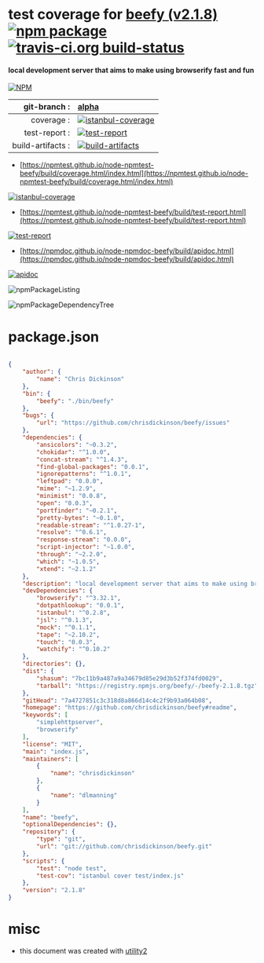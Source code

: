 # test coverage for  [beefy (v2.1.8)](https://github.com/chrisdickinson/beefy#readme)  [![npm package](https://img.shields.io/npm/v/npmtest-beefy.svg?style=flat-square)](https://www.npmjs.org/package/npmtest-beefy) [![travis-ci.org build-status](https://api.travis-ci.org/npmtest/node-npmtest-beefy.svg)](https://travis-ci.org/npmtest/node-npmtest-beefy)
#### local development server that aims to make using browserify fast and fun

[![NPM](https://nodei.co/npm/beefy.png?downloads=true&downloadRank=true&stars=true)](https://www.npmjs.com/package/beefy)

| git-branch : | [alpha](https://github.com/npmtest/node-npmtest-beefy/tree/alpha)|
|--:|:--|
| coverage : | [![istanbul-coverage](https://npmtest.github.io/node-npmtest-beefy/build/coverage.badge.svg)](https://npmtest.github.io/node-npmtest-beefy/build/coverage.html/index.html)|
| test-report : | [![test-report](https://npmtest.github.io/node-npmtest-beefy/build/test-report.badge.svg)](https://npmtest.github.io/node-npmtest-beefy/build/test-report.html)|
| build-artifacts : | [![build-artifacts](https://npmtest.github.io/node-npmtest-beefy/glyphicons_144_folder_open.png)](https://github.com/npmtest/node-npmtest-beefy/tree/gh-pages/build)|

- [https://npmtest.github.io/node-npmtest-beefy/build/coverage.html/index.html](https://npmtest.github.io/node-npmtest-beefy/build/coverage.html/index.html)

[![istanbul-coverage](https://npmtest.github.io/node-npmtest-beefy/build/screenCapture.buildCi.browser.%252Ftmp%252Fbuild%252Fcoverage.lib.html.png)](https://npmtest.github.io/node-npmtest-beefy/build/coverage.html/index.html)

- [https://npmtest.github.io/node-npmtest-beefy/build/test-report.html](https://npmtest.github.io/node-npmtest-beefy/build/test-report.html)

[![test-report](https://npmtest.github.io/node-npmtest-beefy/build/screenCapture.buildCi.browser.%252Ftmp%252Fbuild%252Ftest-report.html.png)](https://npmtest.github.io/node-npmtest-beefy/build/test-report.html)

- [https://npmdoc.github.io/node-npmdoc-beefy/build/apidoc.html](https://npmdoc.github.io/node-npmdoc-beefy/build/apidoc.html)

[![apidoc](https://npmdoc.github.io/node-npmdoc-beefy/build/screenCapture.buildCi.browser.%252Ftmp%252Fbuild%252Fapidoc.html.png)](https://npmdoc.github.io/node-npmdoc-beefy/build/apidoc.html)

![npmPackageListing](https://npmtest.github.io/node-npmtest-beefy/build/screenCapture.npmPackageListing.svg)

![npmPackageDependencyTree](https://npmtest.github.io/node-npmtest-beefy/build/screenCapture.npmPackageDependencyTree.svg)



# package.json

```json

{
    "author": {
        "name": "Chris Dickinson"
    },
    "bin": {
        "beefy": "./bin/beefy"
    },
    "bugs": {
        "url": "https://github.com/chrisdickinson/beefy/issues"
    },
    "dependencies": {
        "ansicolors": "~0.3.2",
        "chokidar": "^1.0.0",
        "concat-stream": "^1.4.3",
        "find-global-packages": "0.0.1",
        "ignorepatterns": "^1.0.1",
        "leftpad": "0.0.0",
        "mime": "~1.2.9",
        "minimist": "0.0.8",
        "open": "0.0.3",
        "portfinder": "~0.2.1",
        "pretty-bytes": "~0.1.0",
        "readable-stream": "^1.0.27-1",
        "resolve": "^0.6.1",
        "response-stream": "0.0.0",
        "script-injector": "~1.0.0",
        "through": "~2.2.0",
        "which": "~1.0.5",
        "xtend": "~2.1.2"
    },
    "description": "local development server that aims to make using browserify fast and fun",
    "devDependencies": {
        "browserify": "^3.32.1",
        "dotpathlookup": "0.0.1",
        "istanbul": "^0.2.8",
        "jsl": "^0.1.3",
        "mock": "^0.1.1",
        "tape": "~2.10.2",
        "touch": "0.0.3",
        "watchify": "^0.10.2"
    },
    "directories": {},
    "dist": {
        "shasum": "7bc11b9a487a9a34679d85e29d3b52f374fd0029",
        "tarball": "https://registry.npmjs.org/beefy/-/beefy-2.1.8.tgz"
    },
    "gitHead": "7a4727851c3c318d8a866d14c4c2f9b93a064b08",
    "homepage": "https://github.com/chrisdickinson/beefy#readme",
    "keywords": [
        "simplehttpserver",
        "browserify"
    ],
    "license": "MIT",
    "main": "index.js",
    "maintainers": [
        {
            "name": "chrisdickinson"
        },
        {
            "name": "dlmanning"
        }
    ],
    "name": "beefy",
    "optionalDependencies": {},
    "repository": {
        "type": "git",
        "url": "git://github.com/chrisdickinson/beefy.git"
    },
    "scripts": {
        "test": "node test",
        "test-cov": "istanbul cover test/index.js"
    },
    "version": "2.1.8"
}
```



# misc
- this document was created with [utility2](https://github.com/kaizhu256/node-utility2)
